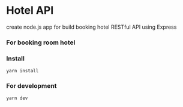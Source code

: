 # Hotel API
 create node.js app for build booking hotel RESTful API using Express 

### For booking room hotel

### Install

```
yarn install
```

### For development

```
yarn dev
```
